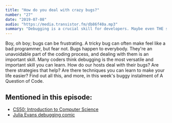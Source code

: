 ```yaml
---
title: "How do you deal with crazy bugs?"
number: "27"
date: "2019-07-08"
audio: "https://media.transistor.fm/db86f40a.mp3"
summary: "Debugging is a crucial skill for developers. Maybe even THE skill."
---
```


Boy, oh boy; bugs can be frustrating. A tricky bug can often make feel like a bad programmer, but fear not. Bugs happen to everybody. They're an unavoidable part of the coding process, and dealing with them is an important skill. Many coders think debugging is the most versatile and important skill you can learn. How do our hosts deal with their bugs? Are there strategies that help? Are there techniques you can learn to make your life easier? Find out all this, and more, in this week's buggy instalment of A Question of Code.

## Mentioned in this episode:

* [CS50: Introduction to Computer Science](https://online-learning.harvard.edu/course/cs50-introduction-computer-science)
* [Julia Evans debugging comic](https://twitter.com/b0rk/status/1145350304583622656)
